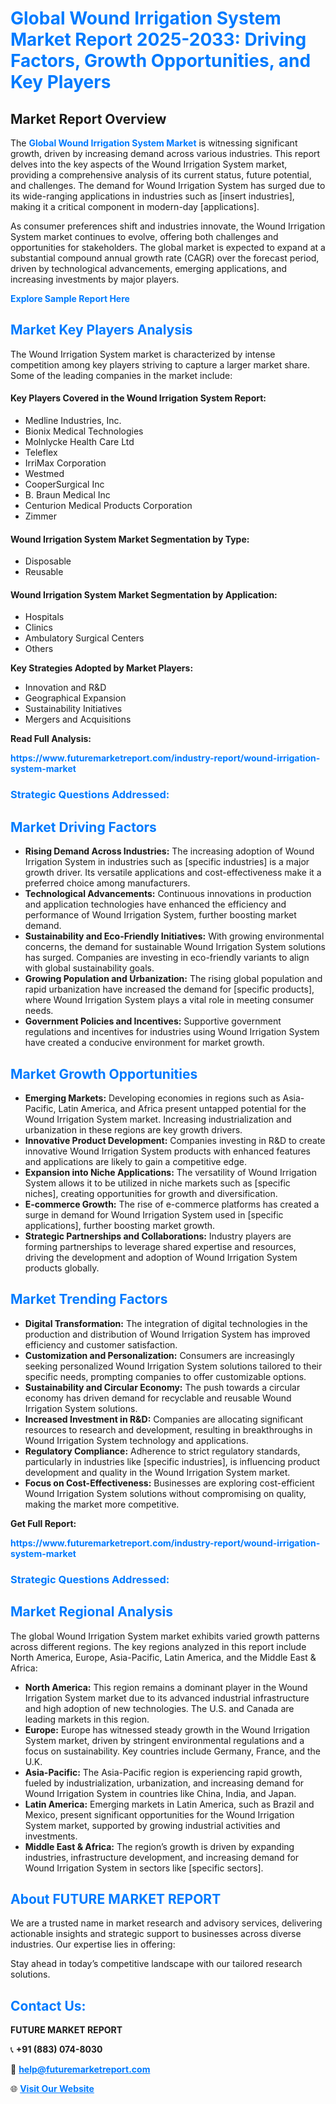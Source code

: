 <h1 style="color: #007BFF;">Global Wound Irrigation System Market Report 2025-2033: Driving Factors, Growth Opportunities, and Key Players</h1>

<section id="overview">
<h2>Market Report Overview</h2>
<p>The <a href="https://www.futuremarketreport.com/industry-report/wound-irrigation-system-market" style="color: #007BFF; text-decoration: none;"><strong>Global Wound Irrigation System Market</strong></a> is witnessing significant growth, driven by increasing demand across various industries. This report delves into the key aspects of the Wound Irrigation System market, providing a comprehensive analysis of its current status, future potential, and challenges. The demand for Wound Irrigation System has surged due to its wide-ranging applications in industries such as [insert industries], making it a critical component in modern-day [applications].</p>
<p>As consumer preferences shift and industries innovate, the Wound Irrigation System market continues to evolve, offering both challenges and opportunities for stakeholders. The global market is expected to expand at a substantial compound annual growth rate (CAGR) over the forecast period, driven by technological advancements, emerging applications, and increasing investments by major players.</p>
</section>

<section id="overview">
<p><a href="https://www.futuremarketreport.com/request-sample/reportId=88293" style="color: #007BFF; text-decoration: none;"><strong>Explore Sample Report Here</strong></a></p>
</section>

<section id="key-players">
<h2 style="color: #007BFF;">Market Key Players Analysis</h2>
<p>The Wound Irrigation System market is characterized by intense competition among key players striving to capture a larger market share. Some of the leading companies in the market include:</p>
<h4>Key Players Covered in the Wound Irrigation System Report:</h4>
<ul><li>Medline Industries, Inc.</li><li>Bionix Medical Technologies</li><li>Molnlycke Health Care Ltd</li><li>Teleflex</li><li>IrriMax Corporation</li><li>Westmed</li><li>CooperSurgical Inc</li><li>B. Braun Medical Inc</li><li>Centurion Medical Products Corporation</li><li>Zimmer</li></ul>
<h4>Wound Irrigation System Market Segmentation by Type:</h4>
<ul><li>Disposable</li><li>Reusable</li></ul>

<h4>Wound Irrigation System Market Segmentation by Application:</h4>
<ul><li>Hospitals</li><li>Clinics</li><li>Ambulatory Surgical Centers</li><li>Others</li></ul>
<p><strong>Key Strategies Adopted by Market Players:</strong></p>
<ul>
<li>Innovation and R&D</li>
<li>Geographical Expansion</li>
<li>Sustainability Initiatives</li>
<li>Mergers and Acquisitions</li>
</ul>
</section>

<section>
<p><strong>Read Full Analysis: </strong></p><a href="https://www.futuremarketreport.com/industry-report/wound-irrigation-system-market" style="color: #007BFF; text-decoration: none;"><strong>https://www.futuremarketreport.com/industry-report/wound-irrigation-system-market</strong></a>
<h3 style="color: #007BFF;">Strategic Questions Addressed:</h3>
</section>

<section id="driving-factors">
<h2 style="color: #007BFF;">Market Driving Factors</h2>
<ul>
<li><strong>Rising Demand Across Industries:</strong> The increasing adoption of Wound Irrigation System in industries such as [specific industries] is a major growth driver. Its versatile applications and cost-effectiveness make it a preferred choice among manufacturers.</li>
<li><strong>Technological Advancements:</strong> Continuous innovations in production and application technologies have enhanced the efficiency and performance of Wound Irrigation System, further boosting market demand.</li>
<li><strong>Sustainability and Eco-Friendly Initiatives:</strong> With growing environmental concerns, the demand for sustainable Wound Irrigation System solutions has surged. Companies are investing in eco-friendly variants to align with global sustainability goals.</li>
<li><strong>Growing Population and Urbanization:</strong> The rising global population and rapid urbanization have increased the demand for [specific products], where Wound Irrigation System plays a vital role in meeting consumer needs.</li>
<li><strong>Government Policies and Incentives:</strong> Supportive government regulations and incentives for industries using Wound Irrigation System have created a conducive environment for market growth.</li>
</ul>
</section>

<section id="growth-opportunities">
<h2 style="color: #007BFF;">Market Growth Opportunities</h2>
<ul>
<li><strong>Emerging Markets:</strong> Developing economies in regions such as Asia-Pacific, Latin America, and Africa present untapped potential for the Wound Irrigation System market. Increasing industrialization and urbanization in these regions are key growth drivers.</li>
<li><strong>Innovative Product Development:</strong> Companies investing in R&D to create innovative Wound Irrigation System products with enhanced features and applications are likely to gain a competitive edge.</li>
<li><strong>Expansion into Niche Applications:</strong> The versatility of Wound Irrigation System allows it to be utilized in niche markets such as [specific niches], creating opportunities for growth and diversification.</li>
<li><strong>E-commerce Growth:</strong> The rise of e-commerce platforms has created a surge in demand for Wound Irrigation System used in [specific applications], further boosting market growth.</li>
<li><strong>Strategic Partnerships and Collaborations:</strong> Industry players are forming partnerships to leverage shared expertise and resources, driving the development and adoption of Wound Irrigation System products globally.</li>
</ul>
</section>

<section id="trending-factors">
<h2 style="color: #007BFF;">Market Trending Factors</h2>
<ul>
<li><strong>Digital Transformation:</strong> The integration of digital technologies in the production and distribution of Wound Irrigation System has improved efficiency and customer satisfaction.</li>
<li><strong>Customization and Personalization:</strong> Consumers are increasingly seeking personalized Wound Irrigation System solutions tailored to their specific needs, prompting companies to offer customizable options.</li>
<li><strong>Sustainability and Circular Economy:</strong> The push towards a circular economy has driven demand for recyclable and reusable Wound Irrigation System solutions.</li>
<li><strong>Increased Investment in R&D:</strong> Companies are allocating significant resources to research and development, resulting in breakthroughs in Wound Irrigation System technology and applications.</li>
<li><strong>Regulatory Compliance:</strong> Adherence to strict regulatory standards, particularly in industries like [specific industries], is influencing product development and quality in the Wound Irrigation System market.</li>
<li><strong>Focus on Cost-Effectiveness:</strong> Businesses are exploring cost-efficient Wound Irrigation System solutions without compromising on quality, making the market more competitive.</li>
</ul>
</section>

<section>
<p><strong>Get Full Report: </strong></p><a href="https://www.futuremarketreport.com/industry-report/wound-irrigation-system-market" style="color: #007BFF; text-decoration: none;"><strong>https://www.futuremarketreport.com/industry-report/wound-irrigation-system-market</strong></a>
<h3 style="color: #007BFF;">Strategic Questions Addressed:</h3>
</section>


<section id="regional-analysis">
<h2 style="color: #007BFF;">Market Regional Analysis</h2>
<p>The global Wound Irrigation System market exhibits varied growth patterns across different regions. The key regions analyzed in this report include North America, Europe, Asia-Pacific, Latin America, and the Middle East & Africa:</p>
<ul>
<li><strong>North America:</strong> This region remains a dominant player in the Wound Irrigation System market due to its advanced industrial infrastructure and high adoption of new technologies. The U.S. and Canada are leading markets in this region.</li>
<li><strong>Europe:</strong> Europe has witnessed steady growth in the Wound Irrigation System market, driven by stringent environmental regulations and a focus on sustainability. Key countries include Germany, France, and the U.K.</li>
<li><strong>Asia-Pacific:</strong> The Asia-Pacific region is experiencing rapid growth, fueled by industrialization, urbanization, and increasing demand for Wound Irrigation System in countries like China, India, and Japan.</li>
<li><strong>Latin America:</strong> Emerging markets in Latin America, such as Brazil and Mexico, present significant opportunities for the Wound Irrigation System market, supported by growing industrial activities and investments.</li>
<li><strong>Middle East & Africa:</strong> The region’s growth is driven by expanding industries, infrastructure development, and increasing demand for Wound Irrigation System in sectors like [specific sectors].</li>
</ul>
</section>

<footer>
<h2 style="color: #007BFF;">About FUTURE MARKET REPORT</h2>
<p>We are a trusted name in market research and advisory services, delivering actionable insights and strategic support to businesses across diverse industries. Our expertise lies in offering:</p>

<p>Stay ahead in today’s competitive landscape with our tailored research solutions.</p>

<h2 style="color: #007BFF;">Contact Us:</h2>
<p><strong>FUTURE MARKET REPORT</strong></p>
<p>📞 <strong>+91 (883) 074-8030</strong></p>
<p>📧 <strong><a href="mailto:help@futuremarketreport.com" style="color: #007BFF;">help@futuremarketreport.com</a></strong></p>
<p>🌐 <strong><a href="https://www.futuremarketreport.com/" style="color: #007BFF;">Visit Our Website</a></strong></p>
</footer>